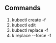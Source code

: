 ## Commands

1. kubectl create -f <yml file>
2. kubectl edit
3. kubectl replace -f <yml file>
4. k replace --force -f <yml file>
